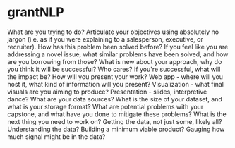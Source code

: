 # grantNLP
What are you trying to do? Articulate your objectives using absolutely no jargon (i.e. as if you were explaining to a salesperson, executive, or recruiter).
How has this problem been solved before? If you feel like you are addressing a novel issue, what similar problems have been solved, and how are you borrowing from those?
What is new about your approach, why do you think it will be successful?
Who cares? If you're successful, what will the impact be?
How will you present your work?
Web app - where will you host it, what kind of information will you present?
Visualization - what final visuals are you aiming to produce?
Presentation - slides, interpretive dance?
What are your data sources? What is the size of your dataset, and what is your storage format?
What are potential problems with your capstone, and what have you done to mitigate these problems?
What is the next thing you need to work on?
Getting the data, not just some, likely all?
Understanding the data?
Building a minimum viable product?
Gauging how much signal might be in the data?
